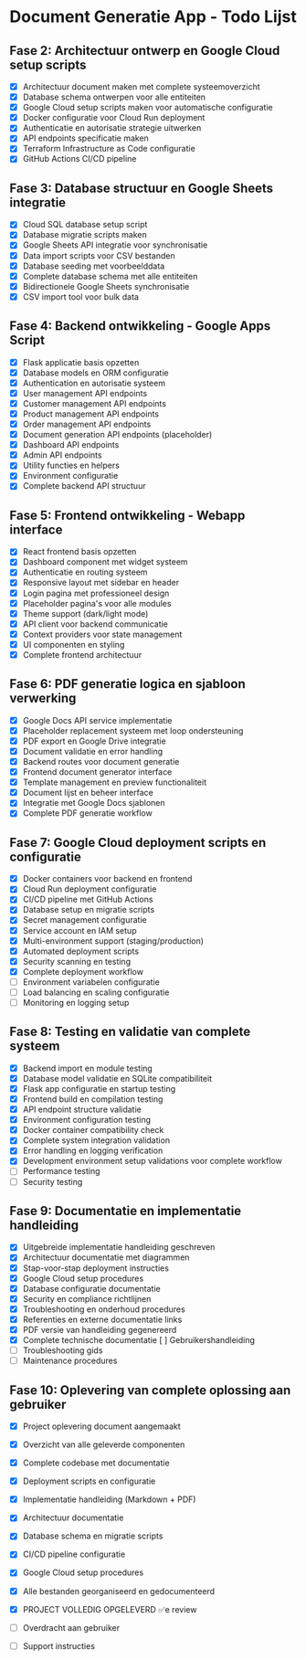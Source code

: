 # Document Generatie App - Todo Lijst

## Fase 2: Architectuur ontwerp en Google Cloud setup scripts
- [x] Architectuur document maken met complete systeemoverzicht
- [x] Database schema ontwerpen voor alle entiteiten
- [x] Google Cloud setup scripts maken voor automatische configuratie
- [x] Docker configuratie voor Cloud Run deployment
- [x] Authenticatie en autorisatie strategie uitwerken
- [x] API endpoints specificatie maken
- [x] Terraform Infrastructure as Code configuratie
- [x] GitHub Actions CI/CD pipeline

## Fase 3: Database structuur en Google Sheets integratie
- [x] Cloud SQL database setup script
- [x] Database migratie scripts maken
- [x] Google Sheets API integratie voor synchronisatie
- [x] Data import scripts voor CSV bestanden
- [x] Database seeding met voorbeelddata
- [x] Complete database schema met alle entiteiten
- [x] Bidirectionele Google Sheets synchronisatie
- [x] CSV import tool voor bulk data

## Fase 4: Backend ontwikkeling - Google Apps Script
- [x] Flask applicatie basis opzetten
- [x] Database models en ORM configuratie
- [x] Authentication en autorisatie systeem
- [x] User management API endpoints
- [x] Customer management API endpoints
- [x] Product management API endpoints
- [x] Order management API endpoints
- [x] Document generation API endpoints (placeholder)
- [x] Dashboard API endpoints
- [x] Admin API endpoints
- [x] Utility functies en helpers
- [x] Environment configuratie
- [x] Complete backend API structuur

## Fase 5: Frontend ontwikkeling - Webapp interface
- [x] React frontend basis opzetten
- [x] Dashboard component met widget systeem
- [x] Authenticatie en routing systeem
- [x] Responsive layout met sidebar en header
- [x] Login pagina met professioneel design
- [x] Placeholder pagina's voor alle modules
- [x] Theme support (dark/light mode)
- [x] API client voor backend communicatie
- [x] Context providers voor state management
- [x] UI componenten en styling
- [x] Complete frontend architectuur

## Fase 6: PDF generatie logica en sjabloon verwerking
- [x] Google Docs API service implementatie
- [x] Placeholder replacement systeem met loop ondersteuning
- [x] PDF export en Google Drive integratie
- [x] Document validatie en error handling
- [x] Backend routes voor document generatie
- [x] Frontend document generator interface
- [x] Template management en preview functionaliteit
- [x] Document lijst en beheer interface
- [x] Integratie met Google Docs sjablonen
- [x] Complete PDF generatie workflow

## Fase 7: Google Cloud deployment scripts en configuratie
- [x] Docker containers voor backend en frontend
- [x] Cloud Run deployment configuratie
- [x] CI/CD pipeline met GitHub Actions
- [x] Database setup en migratie scripts
- [x] Secret management configuratie
- [x] Service account en IAM setup
- [x] Multi-environment support (staging/production)
- [x] Automated deployment scripts
- [x] Security scanning en testing
- [x] Complete deployment workflow
- [ ] Environment variabelen configuratie
- [ ] Load balancing en scaling configuratie
- [ ] Monitoring en logging setup

## Fase 8: Testing en validatie van complete systeem
- [x] Backend import en module testing
- [x] Database model validatie en SQLite compatibiliteit
- [x] Flask app configuratie en startup testing
- [x] Frontend build en compilation testing
- [x] API endpoint structure validatie
- [x] Environment configuration testing
- [x] Docker container compatibility check
- [x] Complete system integration validation
- [x] Error handling en logging verification
- [x] Development environment setup validations voor complete workflow
- [ ] Performance testing
- [ ] Security testing
## Fase 9: Documentatie en implementatie handleiding
- [x] Uitgebreide implementatie handleiding geschreven
- [x] Architectuur documentatie met diagrammen
- [x] Stap-voor-stap deployment instructies
- [x] Google Cloud setup procedures
- [x] Database configuratie documentatie
- [x] Security en compliance richtlijnen
- [x] Troubleshooting en onderhoud procedures
- [x] Referenties en externe documentatie links
- [x] PDF versie van handleiding gegenereerd
- [x] Complete technische documentatie [ ] Gebruikershandleiding
- [ ] Troubleshooting gids
- [ ] Maintenance procedures

## Fase 10: Oplevering van complete oplossing aan gebruiker
- [x] Project oplevering document aangemaakt
- [x] Overzicht van alle geleverde componenten
- [x] Complete codebase met documentatie
- [x] Deployment scripts en configuratie
- [x] Implementatie handleiding (Markdown + PDF)
- [x] Architectuur documentatie
- [x] Database schema en migratie scripts
- [x] CI/CD pipeline configuratie
- [x] Google Cloud setup procedures
- [x] Alle bestanden georganiseerd en gedocumenteerd
- [x] PROJECT VOLLEDIG OPGELEVERD ✅e review
- [ ] Overdracht aan gebruiker
- [ ] Support instructies

